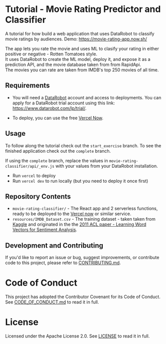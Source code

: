 # Tutorial - Movie Rating Predictor and Classifier

A tutorial for how build a web application that uses DataRobot to classify movie ratings by audiences.
Demo: https://movie-rating-app.now.sh/

The app lets you rate the movie and uses ML to clasify your rating in either positive or negative - Rotten Tomatoes style. <br/>
It uses DataRobot to create the ML model, deploy it, and expose it as a prediction API, and the movie database taken from from RapidApi. <br/>
The movies you can rate are taken from IMDB's top 250 movies of all time.

## Requirements 

- You will need a [DataRobot](datarobot.com) account and access to deployments. You can apply for a DataRobot trial account using this link: https://www.datarobot.com/lp/trial/.

- To deploy, you can use the free [Vercel Now](https://vercel.com/now).

## Usage

To follow along the tutorial check out the `start_exercise` branch.
To see the finished application check out the `complete` branch.

If using the `complete` branch, replace the values in `movie-rating-classifier/api/_env.js` with your values from your DataRobot installation.

- Run `vercel` to deploy
- Run `vercel dev` to run locally (but you need to deploy it once first)

## Repository Contents

- `movie-rating-classifier/` - The React app and 2 serverless functions, ready to be deployed to the [Vercel now](https://vercel.com/now) or similar service.
- `resources/IMDB_Dataset.csv` - The training dataset -  taken taken from [Kaggle](https://www.kaggle.com/lakshmi25npathi/imdb-dataset-of-50k-movie-reviews) and originated in the  the [2011 ACL paper - Learning Word Vectors for Sentiment Analysis](http://ai.stanford.edu/~amaas/data/sentiment/).

## Development and Contributing

If you'd like to report an issue or bug, suggest improvements, or contribute code to this project, please refer to [CONTRIBUTING.md](CONTRIBUTING.md).

# Code of Conduct

This project has adopted the Contributor Covenant for its Code of Conduct. 
See [CODE_OF_CONDUCT.md](CODE_OF_CONDUCT.md) to read it in full.

# License

Licensed under the Apache License 2.0. 
See [LICENSE](LICENSE) to read it in full.



